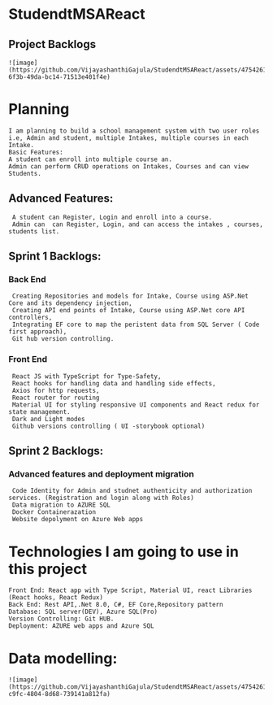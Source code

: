 # StudendtMSAReact
  ## Project Backlogs
    ![image](https://github.com/VijayashanthiGajula/StudendtMSAReact/assets/47542612/19e16d86-6f3b-49da-bc14-71513e401f4e)

  # Planning 
    I am planning to build a school management system with two user roles i.e, Admin and student, multiple Intakes, multiple courses in each Intake.
    Basic Features: 
    A student can enroll into multiple course an.
    Admin can perform CRUD operations on Intakes, Courses and can view Students.
  ## Advanced Features: 
     A student can Register, Login and enroll into a course.
     Admin can  can Register, Login, and can access the intakes , courses, students list.
   ## Sprint 1 Backlogs:
   ### Back End
     Creating Repositories and models for Intake, Course using ASP.Net Core and its dependency injection,
     Creating API end points of Intake, Course using ASP.Net core API controllers,     
     Integrating EF core to map the peristent data from SQL Server ( Code first approach),
     Git hub version controlling.
   ### Front End
     React JS with TypeScript for Type-Safety, 
     React hooks for handling data and handling side effects,
     Axios for http requests,
     React router for routing 
     Material UI for styling responsive UI components and React redux for state management.  
     Dark and Light modes
     Github versions controlling ( UI -storybook optional)
     
   ## Sprint 2 Backlogs:
   ### Advanced features and deployment migration
     Code Identity for Admin and studnet authenticity and authorization services. (Registration and login along with Roles)
     Data migration to AZURE SQL
     Docker Containerazation
     Website depolyment on Azure Web apps      

  # Technologies I am going to use in this project
    Front End: React app with Type Script, Material UI, react Libraries (React hooks, React Redux)
    Back End: Rest API,.Net 8.0, C#, EF Core,Repository pattern 
    Database: SQL server(DEV), Azure SQL(Pro)
    Version Controlling: Git HUB.
    Deployment: AZURE web apps and Azure SQL    

  # Data modelling:
    ![image](https://github.com/VijayashanthiGajula/StudendtMSAReact/assets/47542612/d4a7e418-c9fc-4804-8d68-739141a812fa)

